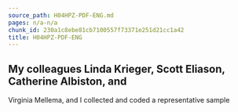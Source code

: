 ```yaml
---
source_path: H04HPZ-PDF-ENG.md
pages: n/a-n/a
chunk_id: 230a1c8ebe81cb7100557f73371e251d21cc1a42
title: H04HPZ-PDF-ENG
---
```

## My colleagues Linda Krieger, Scott Eliason, Catherine Albiston, and

Virginia Mellema, and I collected and coded a representative sample
